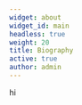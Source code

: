 ```yaml
---
widget: about
widget_id: main
headless: true
weight: 20
title: Biography
active: true
author: admin
---
```

hi